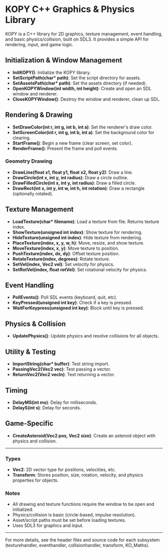 # KOPY C++ Graphics & Physics Library

KOPY is a C++ library for 2D graphics, texture management, event handling, and basic physics/collision, built on SDL3. It provides a simple API for rendering, input, and game logic.

## Initialization & Window Management
- **InitKOPY()**: Initialize the KOPY library.
- **SetScriptPath(char\* path)**: Set the script directory for assets.
- **SetAssetsPath(char\* path)**: Set the assets directory (if needed).
- **OpenKOPYWindow(int width, int height)**: Create and open an SDL window and renderer.
- **CloseKOPYWindow()**: Destroy the window and renderer, clean up SDL.

## Rendering & Drawing
- **SetDrawColor(int r, int g, int b, int a)**: Set the renderer's draw color.
- **SetScreenColor(int r, int g, int b, int a)**: Set the background color for clearing.
- **StartFrame()**: Begin a new frame (clear screen, set color).
- **RenderFrame()**: Present the frame and poll events.

### Geometry Drawing
- **DrawLine(float x1, float y1, float x2, float y2)**: Draw a line.
- **DrawCircle(int x, int y, int radius)**: Draw a circle outline.
- **DrawFilledCircle(int x, int y, int radius)**: Draw a filled circle.
- **DrawRect(int x, int y, int w, int h, int rotation)**: Draw a rectangle (optionally rotated).

## Texture Management
- **LoadTexture(char\* filename)**: Load a texture from file. Returns texture index.
- **ShowTexture(unsigned int index)**: Show texture for rendering.
- **HideTexture(unsigned int index)**: Hide texture from rendering.
- **PlaceTexture(index, x, y, w, h)**: Move, resize, and show texture.
- **MoveTexture(index, x, y)**: Move texture to position.
- **PushTexture(index, dx, dy)**: Offset texture position.
- **RotateTexture(index, degrees)**: Rotate texture.
- **SetVel(index, Vec2 vel)**: Set velocity for physics.
- **SetRotVel(index, float rotVel)**: Set rotational velocity for physics.

## Event Handling
- **PollEvents()**: Poll SDL events (keyboard, quit, etc).
- **KeyPressed(unsigned int key)**: Check if a key is pressed.
- **WaitForKeypress(unsigned int key)**: Block until key is pressed.

## Physics & Collision
- **UpdatePhysics()**: Update physics and resolve collisions for all objects.

## Utility & Testing
- **ImportString(char\* buffer)**: Test string import.
- **PassingVec2(Vec2 vec)**: Test passing a vector.
- **ReturnVec2(Vec2 vecIn)**: Test returning a vector.

## Timing
- **DelayMS(int ms)**: Delay for milliseconds.
- **DelayS(int s)**: Delay for seconds.

## Game-Specific
- **CreateAsteroid(Vec2 pos, Vec2 size)**: Create an asteroid object with physics and collision.

---

### Types
- **Vec2**: 2D vector type for positions, velocities, etc.
- **Transform**: Stores position, size, rotation, velocity, and physics properties for objects.

### Notes
- All drawing and texture functions require the window to be open and initialized.
- Physics/collision is basic (circle-based, impulse resolution).
- Asset/script paths must be set before loading textures.
- Uses SDL3 for graphics and input.

---

For more details, see the header files and source code for each subsystem (texturehandler, eventhandler, collisionhandler, transform, KO_Maths).
